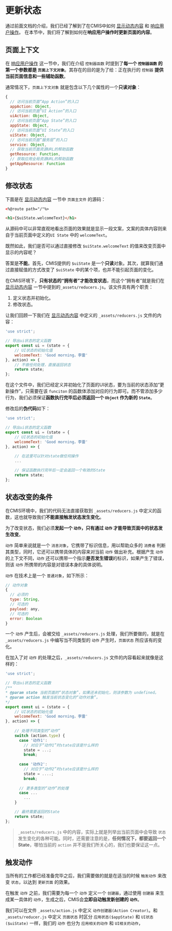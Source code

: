 # 更新状态

通过前面文档的介绍，我们已经了解到了在CMIS中如何 [显示动态内容]('#显示动态内容) 和 [响应用户操作](#响应用户操作)。 在本节中，我们将了解到如何在**响应用户操作时更新页面的内容**。

## 页面上下文

在 [响应用户操作](#响应用户操作) 这一节中，我们在介绍 ```控制器函数``` 时提到了**每一个 ```控制器函数``` 的第一个参数都是 ```页面上下文对象```**。其存在的目的是为了给：正在执行的 ```控制器``` **提供当前页面信息和一些辅助函数**。

通常情况下，```页面上下文对象``` 就是包含以下几个属性的一个**只读对象**：

```javascript
{
  // 访问当前页面“App Action”的入口
  appAction: Object,
  // 访问当前页面“UI Action”的入口
  uiAction: Object,
  // 访问当前页面“App State”的入口
  appState: Object,
  // 访问当前页面“UI State”的入口
  uiState: Object,
  // 访问当前页面“服务层”的入口
  service: Object,
  // 获取当前页面资源URL的帮助函数
  getResource: Function,
  // 获取应用全局资源URL的帮助函数
  getAppResource: Function
}
```

## 修改状态

下面是在 [显示动态内容](#显示动态内容) 一节中 ```页面主文件``` 的源码：

```html
<%@route path="/"%>

<h1>{$uiState.welcomeText}</h1>
```

从源码中可以非常直观地看出页面的效果就是显示一段文案，文案的具体内容则来自于当前页面中定义的```UI State``` 中的 ```welcomeText```。

既然如此，我们是否可以通过直接修改 ```$uiState.welcomeText``` 的值来改变页面中显示的内容呢？

答案是**不能**。首先，CMIS提供的 ```$uiState``` 是一个**只读**对象。其次，就算我们通过直接赋值的方式改变了 ```$uiState``` 中的某个项，也并不能引起页面的变化。

在CMIS环境下，**只有状态的“拥有者”才能改变状态**，而这个“拥有者”就是我们在 [显示动态内容](#显示动态内容) 一节中提到的```_assets/reducers.js```。该文件具有两个职责：

  1. 定义状态并初始化。
  2. 修改状态。

让我们回顾一下我们在 [显示动态内容](#显示动态内容) 中定义的 ```_assets/reducers.js``` 文件的内容：

```javascript
'use strict';

// 导出ui状态的定义函数
export const ui = (state = {
    // UI状态的初始化值
    welcomeText: 'Good morning，李雷'
}, action) => {
    // 不做任何处理，直接返回状态
    return state;
};
```

在这个文件中，我们已经定义并初始化了页面的UI状态，要为当前的状态添加“更新操作”，只需要在该 ```funciton``` 的函数体添加对应的行为即可。而不管添加多少行为，我们必须保证**函数执行完毕后必须返回一个 ```Object``` 作为新的 ```State```**。

修改后的**伪代码**如下：

```javascript
'use strict';

// 导出ui状态的定义函数
export const ui = (state = {
    // UI状态的初始化值
    welcomeText: 'Good morning，李雷'
}, action) => {
  
    // 在这里可以针对state做任何操作
    ...

    // 保证函数执行完毕后一定会返回一个有效的State
    return state;
};
```

## 状态改变的条件

在CMIS环境中，我们的代码无法直接获取到 ```_assets/reducers.js``` 中定义的函数，这也就导致我们**不能直接触发状态发生变化**。

为了改变状态，我们必须**发起一个 ```动作```，只有通过 ```动作``` 才能导致页面中的状态发生改变**。

```动作``` 简单来说就是一个 ```消息对象```，它携带了标识信息，用以帮助众多的 ```消费者``` 判断其类型，同时，它还可以携带具体的内容来对当前 ```动作``` 做出补充。根据产生 ```动作``` 的上下文不同，```动作``` 还可以携带一个指示**是否发生错误**的标识，如果产生了错误，则该 ```动作``` 所携带的内容是对错误本身的具体说明。

```动作``` 在技术上是一个 ```普通对象```，如下所示：

```javascript
// 动作对象
{
  // 必须的
  type: String,
  // 可选的
  payload: any,
  // 可选的
  error: Boolean
}
```

一个 ```动作``` 产生后，会被交给 ```_assets/reducers.js``` 处理，我们所要做的，就是在 ```_assets/reducers.js``` 中编写当不同类型的 ```动作``` 产生时，```页面状态``` 所应该有的变化。

在加入了对 ```动作``` 的处理之后，```_assets/reducers.js``` 文件的内容看起来就像是这样的：

```javascript
'use strict';

// 导出ui状态的定义函数
/** 
* @param state 当前页面的“状态对象”，如果还未初始化，则该参数为 undefined。
* @param action 触发当前状态变化的“动作对象”。
*/
export const ui = (state = {
    // UI状态的初始化值
    welcomeText: 'Good morning，李雷'
}, action) => {
  
    // 处理不同类型的“动作”
    switch (action.type) {
      case '动作1':
        // 对应于“动作1”时state应该是什么样的
        state = ...;
        break;
        
      case '动作2':
        // 对应于“动作2”时state应该是什么样的
        state = ....;
        break;
        
      // 更多类型的“动作”的处理
      case ...
        ...
    }

    // 最终需要返回的State
    return state;
};
```

> ```_assets/reducers.js``` 中的内容，实际上就是列举出当前页面中会导致 ```状态``` 发生变化的各种可能。同时，还需要注意的是，**任何情况下，都要返回一个State**，哪怕当前的 ```action``` 并不是我们所关心的，我们也要保证这一点。

## 触发动作

当所有的工作都已经准备完毕之后，我们需要做的就是在适当的时候 ```触发动作``` 来改变 ```状态```，以达到 ```更新页面``` 的效果。

在触发 ```动作``` 之前，我们需要为每一个 ```动作``` 定义一个 ```创建器```，通过使用 ```创建器``` 来生成某一具体的 ```动作```，生成之后，CMIS会**立即自动触发新创建的 ```动作```**。

我们可以在文件 ```_assets/action.js``` 中定义 ```动作创建器(Action Creator)```。和 ```_assets/reducer.js``` 中定义 ```页面状态``` 时区分 ```应用状态($appState)``` 和 ```UI状态($uiState)``` 一样，我们的 ```动作``` 也分为 ```应用相关的动作``` 和 ```UI相关的动作```，